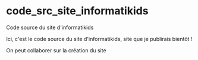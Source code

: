 # code_src_site_informatikids
Code source du site d'informatikids 

Ici, c'est le code source du site d'informatikids,  site que je publirais bientôt !

On peut collaborer sur la création du site
